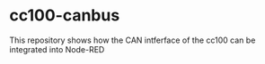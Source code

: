 # cc100-canbus
This repository shows how the CAN intferface of the cc100 can be integrated into Node-RED
